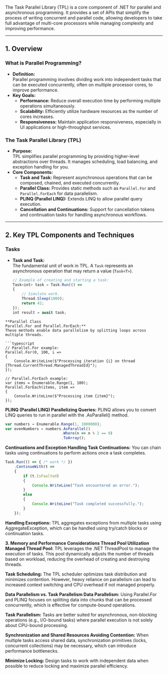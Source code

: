 The Task Parallel Library (TPL) is a core component of .NET for parallel and asynchronous programming. It provides a set of APIs that simplify the process of writing concurrent and parallel code, allowing developers to take full advantage of multi-core processors while managing complexity and improving performance.

---

## 1. Overview

### What is Parallel Programming?
- **Definition:**  
  Parallel programming involves dividing work into independent tasks that can be executed concurrently, often on multiple processor cores, to improve performance.
- **Key Goals:**  
  - **Performance:** Reduce overall execution time by performing multiple operations simultaneously.
  - **Scalability:** Efficiently utilize hardware resources as the number of cores increases.
  - **Responsiveness:** Maintain application responsiveness, especially in UI applications or high-throughput services.

### The Task Parallel Library (TPL)
- **Purpose:**  
  TPL simplifies parallel programming by providing higher-level abstractions over threads. It manages scheduling, load balancing, and exception handling for you.
- **Core Components:**  
  - **Task and Task<T>:** Represent asynchronous operations that can be composed, chained, and executed concurrently.
  - **Parallel Class:** Provides static methods such as `Parallel.For` and `Parallel.ForEach` for data parallelism.
  - **PLINQ (Parallel LINQ):** Extends LINQ to allow parallel query execution.
  - **Cancellation and Continuations:** Support for cancellation tokens and continuation tasks for handling asynchronous workflows.

---

## 2. Key TPL Components and Techniques

### Tasks
- **Task<T> and Task:**  
  The fundamental unit of work in TPL. A `Task` represents an asynchronous operation that may return a value (`Task<T>`).
  ```typescript
  // Example of creating and starting a task:
  Task<int> task = Task.Run(() =>
  {
      // Simulate work.
      Thread.Sleep(1000);
      return 42;
  });
  int result = await task;
```
**Parallel Class
Parallel.For and Parallel.ForEach:**
These methods enable data parallelism by splitting loops across multiple threads.

```typescript
// Parallel.For example:
Parallel.For(0, 100, i =>
{
    Console.WriteLine($"Processing iteration {i} on thread {Thread.CurrentThread.ManagedThreadId}");
});

// Parallel.ForEach example:
var items = Enumerable.Range(1, 100);
Parallel.ForEach(items, item =>
{
    Console.WriteLine($"Processing item {item}");
});
```

**PLINQ (Parallel LINQ)
Parallelizing Queries:**
PLINQ allows you to convert LINQ queries to run in parallel with the .AsParallel() method.

```typescript
var numbers = Enumerable.Range(1, 1000000);
var evenNumbers = numbers.AsParallel()
                         .Where(n => n % 2 == 0)
                         .ToArray();
```

**Continuations and Exception Handling
Task Continuations:**
You can chain tasks using continuations to perform actions once a task completes.

```typescript
Task.Run(() => { /* work */ })
    .ContinueWith(t => 
    {
        if (t.IsFaulted)
        {
            Console.WriteLine("Task encountered an error.");
        }
        else
        {
            Console.WriteLine("Task completed successfully.");
        }
    });
```

**Handling Exceptions:**
TPL aggregates exceptions from multiple tasks using AggregateException, which can be handled using try/catch blocks or continuation tasks.

**3. Memory and Performance Considerations
Thread Pool Utilization
Managed Thread Pool:**
TPL leverages the .NET ThreadPool to manage the execution of tasks. This pool dynamically adjusts the number of threads based on workload, reducing the overhead of creating and destroying threads.

**Task Scheduling:**
The TPL scheduler optimizes task distribution and minimizes contention. However, heavy reliance on parallelism can lead to increased context switching and CPU overhead if not managed properly.

**Data Parallelism vs. Task Parallelism
Data Parallelism:**
Using Parallel.For and PLINQ focuses on splitting data into chunks that can be processed concurrently, which is effective for compute-bound operations.

**Task Parallelism:**
Tasks are better suited for asynchronous, non-blocking operations (e.g., I/O-bound tasks) where parallel execution is not solely about CPU-bound processing.

**Synchronization and Shared Resources
Avoiding Contention:**
When multiple tasks access shared data, synchronization primitives (locks, concurrent collections) may be necessary, which can introduce performance bottlenecks.

**Minimize Locking:**
Design tasks to work with independent data when possible to reduce locking and maximize parallel efficiency.